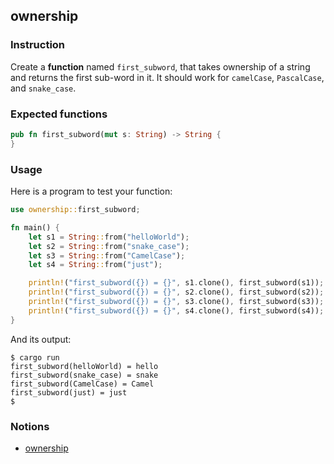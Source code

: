 ## ownership

### Instruction

Create a **function** named `first_subword`, that takes ownership of a string and returns the first sub-word in it. It should work for `camelCase`, `PascalCase`, and `snake_case`.

### Expected functions
```rust
pub fn first_subword(mut s: String) -> String {
}
```

### Usage

Here is a program to test your function:

```rust
use ownership::first_subword;

fn main() {
	let s1 = String::from("helloWorld");
	let s2 = String::from("snake_case");
	let s3 = String::from("CamelCase");
	let s4 = String::from("just");

	println!("first_subword({}) = {}", s1.clone(), first_subword(s1));
	println!("first_subword({}) = {}", s2.clone(), first_subword(s2));
	println!("first_subword({}) = {}", s3.clone(), first_subword(s3));
	println!("first_subword({}) = {}", s4.clone(), first_subword(s4));
}
```

And its output:

```console
$ cargo run
first_subword(helloWorld) = hello
first_subword(snake_case) = snake
first_subword(CamelCase) = Camel
first_subword(just) = just
$
```

### Notions

- [ownership](https://doc.rust-lang.org/book/ch04-00-understanding-ownership.html)
